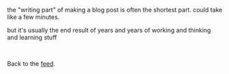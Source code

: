 the "writing part" of making a blog post is often the shortest part. could take like a few minutes.

but it's usually the end result of years and years of working and thinking and learning stuff

<br>

Back to the [feed](/feed).
